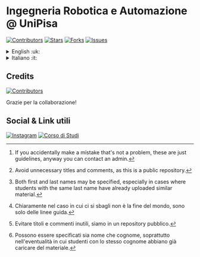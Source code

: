 # Ingegneria Robotica e Automazione @ UniPisa

[![Contributors](https://img.shields.io/github/contributors/IngegneriaRoboticaEAutomazione/IngegneriaRoboticaEAutomazione?style=for-the-badge&logo=github&logoColor=white&color=cornflowerblue)](https://github.com/IngegneriaRoboticaEAutomazione/IngegneriaRoboticaEAutomazione/graphs/contributors) [![Stars](https://img.shields.io/github/stars/IngegneriaRoboticaEAutomazione/IngegneriaRoboticaEAutomazione?style=for-the-badge&logo=github&logoColor=white&color=yellow)](https://github.com/IngegneriaRoboticaEAutomazione/IngegneriaRoboticaEAutomazione/stargazers) [![Forks](https://img.shields.io/github/forks/IngegneriaRoboticaEAutomazione/IngegneriaRoboticaEAutomazione?style=for-the-badge&logo=github&logoColor=white&color=green)](https://github.com/IngegneriaRoboticaEAutomazione/IngegneriaRoboticaEAutomazione/forks) [![Issues](https://img.shields.io/github/issues/IngegneriaRoboticaEAutomazione/IngegneriaRoboticaEAutomazione?style=for-the-badge&logo=github&logoColor=white&color=orange)](https://github.com/IngegneriaRoboticaEAutomazione/IngegneriaRoboticaEAutomazione/issues)

<details>
  <summary>English :uk:</summary>

> Is you are new to GitHub we recommend visiting [GitHub get started](https://docs.github.com/en/get-started).

## Introduction

:robot: *Hello! This is a public (unofficial) repository for accessing teaching materials and examinations for the Robotics and Automation Engineering course at Pisa University.*

## How to contribute

You can directly contact the admins of the [Robotics and Automation Engineering WhatsApp community](https://chat.whatsapp.com/HZHRRZn1UwcHwXeRyCLKym) to be added as a contributor and have permission to commit on this repository.

## Guidelines for contributors

To mantain a **well managed** repository we adopt *simple* and *unrestrictive* rules. We encorage you to meet this rules since they are easy to follow, so that everybody can make the most of it[^1].
[^1]: If you accidentally make a mistake that's not a problem, these are just guidelines, anyway you can contact an admin.

### :robot: Commits

When making a **commit**, try to keep additions/changes related to a single course (make multiple commits if necessary).

Avoid making changes that disrupt the folder structure without agreeing with others, and above all, do not delete material added by others without their permission.

To provide a quick and clear understanding of the changes made with commits, it is advisable to give meaningful names and **at least** a quick description[^2].
[^2]: Avoid unnecessary titles and comments, as this is a public repository.

### :robot: File & folders naming conventions

For files, we recommend using [snake case](https://developer.mozilla.org/en-US/docs/Glossary/Snake_case) notation (e.g. `notes_course1.pdf`), while for folders, we recommend using [camel case](https://developer.mozilla.org/en-US/docs/Glossary/Camel_case) notation (e.g. `CourseMaterial1`).

> e.g. RootFolder\CourseFolder\Subfolder1\file_name

### :robot: File naming

Keeping in mind the conventions described above, we suggest specifying the following when naming files:

1. File type (exam, notes, exercises, labs);
2. Author (optional)[^3];
   [^3]: Both first and last names may be specified, especially in cases where students with the same last name have already uploaded similar material.
3. Title;
4. Date (relating to the examination or notes from the academic year 25/26).

```txt
[exam/notes/exercises/lab]_[author(optional)]_[title]_[date(optional)]
```

> e.g.
> `exam_vita_course1_15_01_2026`
> `notes_vita_course1_2025/26`
> `exercises_vita_course1`
> `lab_vita_course1_15_06_2026`

:warning: **If there are folders containing similar material, please add the material to these without creating new ones. The repository structure should already be divided into Esami, Note, Esercizi, and Laboratori folders for each course.**

</details>

<details>
    <summary>Italiano :it:</summary>

> Se non sai usare GitHub ti suggeriamo di visitare [GitHub get started](https://docs.github.com/en/get-started).
  
## Introduzione

:robot: *Ciao! Questo è un repository pubblico (non ufficiale) per l'accesso al materiale didattico ed esami del corso di Ingegneria Robotica e dell'Automazione dell'università di Pisa.*

## Come partecipare

Potete rivolgervi direttamente agli amministratori della [community WhatsApp di Ingegneria Robotica e dell'Automazione](https://chat.whatsapp.com/HZHRRZn1UwcHwXeRyCLKym) per farvi aggiungere tra i collaboratori e avere i permessi per fare commit su questo repository.

## Linee guida per collaboratori

Per mantenere **ordinato** il repository vengono adottate delle convenzioni *semplici* e *poco restrittive*. **Si è pregati di rispettarle** per buon senso, visto che non sono difficili da seguire, grazie[^4].
[^4]: Chiaramente nel caso in cui ci si sbagli non è la fine del mondo, sono solo delle linee guida.

### :robot: Commit

Quando si fa un **commit** cercare di mantenere le aggiunte/modifiche inerenti a un singolo corso (eventualmente fare più commit).

Evitare di apportare modifiche che stravolgano la struttura delle cartelle senza aver concordato con gli altri, e soprattutto non eliminare materiale aggiunto da altri senza il loro permesso.

Per fornire una rapida e chiara comprensione delle modifiche apportate con i commit si consiglia di dare nomi significativi e **quantomeno** una rapida descrizione[^5].
[^5]: Evitare titoli e commenti inutili, siamo in un repository pubblico.

### :robot: Notazioni nomi file e cartelle

Per i file si propone la notazione [snake case](https://developer.mozilla.org/en-US/docs/Glossary/Snake_case) (es. `appunti_corso_1.pdf`) mentre per le cartelle la notazione [camel case](https://developer.mozilla.org/en-US/docs/Glossary/Camel_case) (es. `MaterialeCorso1`).

> es. CartellaRoot\CartellaCorso\Sottocartella1\nome_file

### :robot: Nominazione dei file

Tenendo a mente le notazioni descritte prima, per la nominazione dei file si propone di specificare:

1. Tipologia file (esame, appunti, esercizi, laboratori);
2. Autore (opzionale)[^6];
   [^6]: Possono essere specificati sia nome che cognome, soprattutto nell'eventualità in cui studenti con lo stesso cognome abbiano già caricare del materiale.
3. Titolo;
4. Data (relativa all'esame oppure appunti dell'aa. 25/26).

In pratica:

```txt
[esame/appunti/esercizi/lab]_[autore(opzionale)]_[titolo]_[data(opzionale)]
```

> es.
> `esame_vita_corso1_15_01_2026`
> `appunti_vita_corso1_2025/26`
> `esercizi_vita_corso1`
> `laboratorio_vita_corso1_15_06_2026`

:warning: **Se sono già presenti cartelle contenenti materiale di natura simile si è pregati di aggiungere il materiale a queste senza crearne di nuove. La struttura del repository dovrebbe essere già divisa nelle cartelle Esami, Appunti, Esercizi, Laboratori per ogni corso.**

</details>

## Credits

[![Contributors](https://contrib.rocks/image?repo=IngegneriaRoboticaEAutomazione/IngegneriaRoboticaEAutomazione)](https://github.com/IngegneriaRoboticaEAutomazione/IngegneriaRoboticaEAutomazione/graphs/contributors)

Grazie per la collaborazione!

## Social & Link utili

[![Instagram](https://img.shields.io/badge/Instagram-E4405F?style=for-the-badge&logo=instagram&logoColor=white)](https://www.instagram.com/ingroboticaautomazionepisa/) [![Corso di Studi](https://img.shields.io/badge/Corso%20di%20Studi-003f7f?style=for-the-badge&logo=university&logoColor=white)](https://www.aut.ing.unipi.it/it/)
